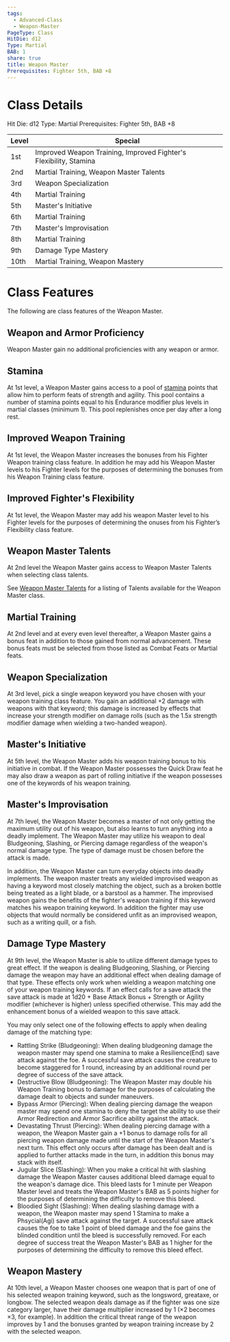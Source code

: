 ```yaml
---
tags:
  - Advanced-Class
  - Weapon-Master
PageType: Class
HitDie: d12
Type: Martial
BAB: 1
share: true
title: Weapon Master
Prerequisites: Fighter 5th, BAB +8
---
```

# Class Details
Hit Die:  d12
Type: Martial
Prerequisites: Fighter 5th, BAB +8

| Level | Special                                                           |
| ----- | ----------------------------------------------------------------- |
| 1st   | Improved Weapon Training, Improved Fighter's Flexibility, Stamina |
| 2nd   | Martial Training, Weapon Master Talents                           |
| 3rd   | Weapon Specialization                                             |
| 4th   | Martial Training                                                  |
| 5th   | Master's Initiative                                               |
| 6th   | Martial Training                                                  |
| 7th   | Master's Improvisation                                            |
| 8th   | Martial Training                                                  |
| 9th   | Damage Type Mastery                                               |
| 10th  | Martial Training, Weapon Mastery                                  |
# Class Features

The following are class features of the Weapon Master. 
## Weapon and Armor Proficiency

Weapon Master gain no additional proficiencies with any weapon or armor.
## Stamina

At 1st level, a Weapon Master gains access to a pool of <a href="/Rules/Combat%20Rules/Combat%20Statistics/#stamina">stamina</a> points that allow him to perform feats of strength and agility. This pool contains a number of stamina points equal to his Endurance modifier plus levels in martial classes (minimum 1). This pool replenishes once per day after a long rest.
## Improved Weapon Training

At 1st level, the Weapon Master increases the bonuses from his Fighter Weapon training class feature. In addition he may add his Weapon Master levels to his Fighter levels for the purposes of determining the bonuses from his Weapon Training class feature.
## Improved Fighter's Flexibility

At 1st level, the Weapon Master may add his weapon Master level to his Fighter levels for the purposes of determining the onuses from his Fighter’s Flexibility class feature.
## Weapon Master Talents

At 2nd level the Weapon Master gains access to Weapon Master Talents when selecting class talents.

See [Weapon Master Talents](./Weapon%20Master%20Talents/_index.md) for a listing of Talents available for the Weapon Master class.
## Martial Training

At 2nd level and at every even level thereafter, a Weapon Master gains a bonus feat in addition to those gained from normal advancement. These bonus feats must be selected from those listed as Combat Feats or Martial feats.
## Weapon Specialization

At 3rd level, pick a single weapon keyword you have chosen with your weapon training class feature. You gain an additional +2 damage with weapons with that keyword; this damage is increased by effects that increase your strength modifier on damage rolls (such as the 1.5x strength modifier damage when wielding a two-handed weapon).
## Master's Initiative

At 5th level, the Weapon Master adds his weapon training bonus to his initiative in combat. If the Weapon Master possesses the Quick Draw feat he may also draw a weapon as part of rolling initiative if the weapon possesses one of the keywords of his weapon training.
## Master's Improvisation

At 7th level, the Weapon Master becomes a master of not only getting the maximum utility out of his weapon, but also learns to turn anything into a deadly implement. The Weapon Master may utilize his weapon to deal Bludgeoning, Slashing, or Piercing damage regardless of the weapon's normal damage type. The type of damage must be chosen before the attack is made.

In addition, the Weapon Master can turn everyday objects into deadly implements. The weapon master treats any wielded improvised weapon as having a keyword most closely matching the object, such as a broken bottle being treated as a light blade, or a barstool as a hammer. The improvised weapon gains the benefits of the fighter's weapon training if this keyword matches his weapon training keyword. In addition the fighter may use objects that would normally be considered unfit as an improvised weapon, such as a writing quill, or a fish.
## Damage Type Mastery

At 9th level, the Weapon Master is able to utilize different damage types to great effect. If the weapon is dealing Bludgeoning, Slashing, or Piercing damage the weapon may have an additional effect when dealing damage of that type. These effects only work when wielding a weapon matching one of your weapon training keywords. If an effect calls for a save attack the save attack is made at 1d20 + Base Attack Bonus + Strength or Agility modifier (whichever is higher) unless specified otherwise. This may add the enhancement bonus of a wielded weapon to this save attack.

You may only select one of the following effects to apply when dealing damage of the matching type:
- Rattling Strike (Bludgeoning): When dealing bludgeoning damage the weapon master may spend one stamina to make a Resilience(End) save attack against the foe. A successful save attack causes the creature to become staggered for 1 round, increasing by an additional round per degree of success of the save attack.
- Destructive Blow (Bludgeoning): The Weapon Master may double his Weapon Training bonus to damage for the purposes of calculating the damage dealt to objects and sunder maneuvers.
- Bypass Armor (Piercing): When dealing piercing damage the weapon master may spend one stamina to deny the target the ability to use their Armor Redirection and Armor Sacrifice ability against the attack.
- Devastating Thrust (Piercing): When dealing piercing damage with a weapon, the Weapon Master gain a +1 bonus to damage rolls for all piercing weapon damage made until the start of the Weapon Master's next turn. This effect only occurs after damage has been dealt and is applied to further attacks made in the turn, in addition this bonus may stack with itself.
- Jugular Slice (Slashing): When you make a critical hit with slashing damage the Weapon Master causes additional bleed damage equal to the weapon's damage dice. This bleed lasts for 1 minute per Weapon Master level and treats the Weapon Master's BAB as 5 points higher for the purposes of determining the difficulty to remove this bleed.
- Bloodied Sight (Slashing): When dealing slashing damage with a weapon, the Weapon master may spend 1 Stamina to make a Phsycial(Agi) save attack against the target. A successful save attack causes the foe to take 1 point of bleed damage and the foe gains the blinded condition until the bleed is successfully removed. For each degree of success treat the Weapon Master's BAB as 1 higher for the purposes of determining the difficulty to remove this bleed effect.
## Weapon Mastery

At 10th level, a Weapon Master chooses one weapon that is part of one of his selected weapon training keyword, such as the longsword, greataxe, or longbow. The selected weapon deals damage as if the fighter was one size category larger, have their damage multiplier increased by 1 (×2 becomes ×3, for example). In addition the critical threat range of the weapon improves by 1 and the bonuses granted by weapon training increase by 2 with the selected weapon.